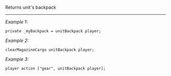 Returns unit's backpack


---
*Example 1:*
```sqf
private _myBackpack = unitBackpack player;
```

*Example 2:*
```sqf
clearMagazineCargo unitBackpack player;
```

*Example 3:*
```sqf
player action ["gear", unitBackpack player];
```
